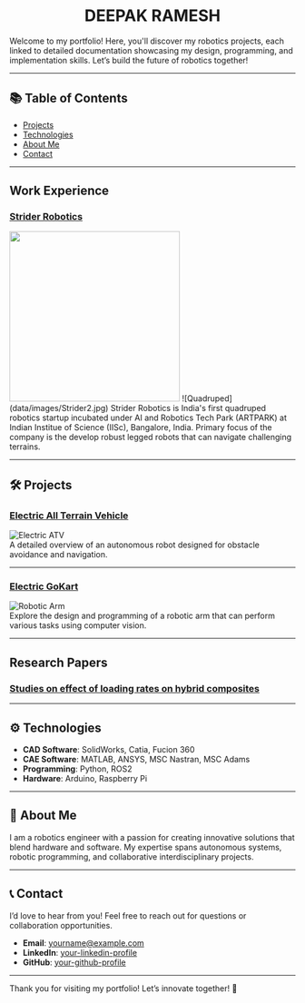 <h1 align="center"> DEEPAK RAMESH</h1>

Welcome to my portfolio! Here, you'll discover my robotics projects, each linked to detailed documentation showcasing my design, programming, and implementation skills. Let’s build the future of robotics together!

---

## 📚 Table of Contents
- [Projects](#projects)
- [Technologies](#technologies)
- [About Me](#about-me)
- [Contact](#contact)

---
## Work Experience

### [Strider Robotics]()
<img src="data/images/Strider2.jpg" width="300" />
![Quadruped](data/images/Strider2.jpg)
Strider Robotics is India's first quadruped robotics startup incubated under AI and Robotics Tech Park (ARTPARK) at Indian Institue of Science (IISc), Bangalore, India. Primary focus of the company is the develop robust legged robots that can navigate challenging terrains.

---

## 🛠️ Projects

### [Electric All Terrain Vehicle](link-to-project-1-readme)
![Electric ATV](data/images/ATV_trophies.jpg)  
A detailed overview of an autonomous robot designed for obstacle avoidance and navigation.

---

### [Electric GoKart ](link-to-project-2-readme)
![Robotic Arm](link-to-robotic-arm-image)  
Explore the design and programming of a robotic arm that can perform various tasks using computer vision.

---
## Research Papers

### [Studies on effect of loading rates on hybrid composites]()

---

## ⚙️ Technologies

- **CAD Software**: SolidWorks, Catia, Fucion 360
- **CAE Software**: MATLAB, ANSYS, MSC Nastran, MSC Adams
- **Programming**: Python, ROS2
- **Hardware**: Arduino, Raspberry Pi

---

## 👤 About Me
I am a robotics engineer with a passion for creating innovative solutions that blend hardware and software. My expertise spans autonomous systems, robotic programming, and collaborative interdisciplinary projects.

---

## 📞 Contact
I’d love to hear from you! Feel free to reach out for questions or collaboration opportunities.

- **Email**: [yourname@example.com](mailto:yourname@example.com)
- **LinkedIn**: [your-linkedin-profile](https://www.linkedin.com/in/yourprofile)
- **GitHub**: [your-github-profile](https://github.com/yourusername)

---

Thank you for visiting my portfolio! Let’s innovate together! 🌟


